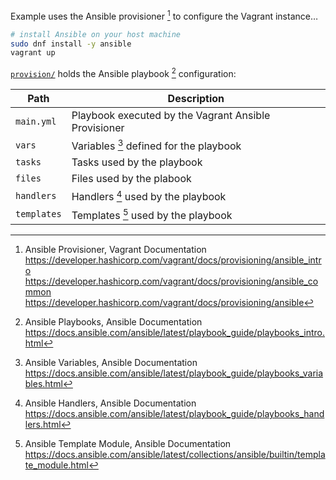Example uses the Ansible provisioner [^p3z9q] to configure the Vagrant instance…

```bash
# install Ansible on your host machine
sudo dnf install -y ansible
vagrant up
```

[`provision/`](provision/) holds the Ansible playbook [^D4obz] configuration:

Path | Description
-----|--------------
`main.yml` | Playbook executed by the Vagrant Ansible Provisioner
`vars` | Variables [^65gbG] defined for the playbook
`tasks` | Tasks used by the playbook
`files` | Files used by the plabook
`handlers` | Handlers [^QmiJU] used by the playbook
`templates` | Templates [^uoX3u] used by the playbook

[^p3z9q]: Ansible Provisioner, Vagrant Documentation  
<https://developer.hashicorp.com/vagrant/docs/provisioning/ansible_intro>  
<https://developer.hashicorp.com/vagrant/docs/provisioning/ansible_common>  
<https://developer.hashicorp.com/vagrant/docs/provisioning/ansible>

[^D4obz]: Ansible Playbooks, Ansible Documentation  
<https://docs.ansible.com/ansible/latest/playbook_guide/playbooks_intro.html>

[^65gbG]: Ansible Variables, Ansible Documentation  
<https://docs.ansible.com/ansible/latest/playbook_guide/playbooks_variables.html>

[^QmiJU]: Ansible Handlers, Ansible Documentation  
<https://docs.ansible.com/ansible/latest/playbook_guide/playbooks_handlers.html>

[^uoX3u]: Ansible Template Module, Ansible Documentation  
<https://docs.ansible.com/ansible/latest/collections/ansible/builtin/template_module.html>

